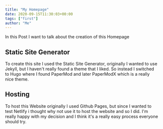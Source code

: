 ```yaml
---
title: "My Homepage"
date: 2020-09-15T11:30:03+00:00
tags: ["first"]
author: "Me"
---
```


In this Post I want to talk about the creation of this Homepage

## Static Site Generator

To create this site I used the Static Site Generator, originally I wanted to use Jekyll, but I haven't really found a theme that I liked. So instead I switched to Hugo where I found PaperMod and later PaperModX which is a really nice theme.

## Hosting
To host this Website originally I used Github Pages, but since I wanted to test Netlify i thought why not use it to host the website and so I did. I'm really happy with my decision and I think it's a really easy process everyone should try.
